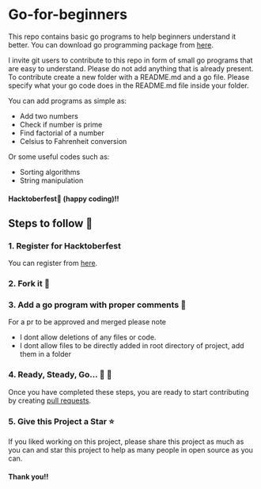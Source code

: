 # Go-for-beginners
This repo contains basic go programs to help beginners understand it better. You can download go programming package from [here](https://golang.org/dl/).

I invite git users to contribute to this repo in form of small go programs that are easy to understand. Please do not add anything that is already present. To contribute create a new folder with a README.md and a go file. Please specify what your go code does in the README.md file inside your folder.

You can add programs as simple as:
* Add two numbers
* Check if number is prime
* Find factorial of a number
* Celsius to Fahrenheit conversion 

Or some useful codes such as:
* Sorting algorithms
* String manipulation

#### Hacktoberfest🥂 (happy coding)!!

## Steps to follow :scroll:

### 1. Register for Hacktoberfest
You can register from [here](https://hacktoberfest.digitalocean.com).

### 2. Fork it :fork_and_knife:

### 3. Add a go program with proper comments :rabbit2:
For a pr to be approved and merged please note 
- I dont allow deletions of any files or code.
- I dont allow files to be directly added in root directory of project, add them in a folder

### 4. Ready, Steady, Go... :turtle: :rabbit2:

Once you have completed these steps, you are ready to start contributing 
by creating [pull requests](https://github.com/dakait/Go-for-beginners/pulls).

### 5. Give this Project a Star :star:

If you liked working on this project, please share this project as much 
as you can and star this project to help as many people in open source as you can.

#### Thank you!!
